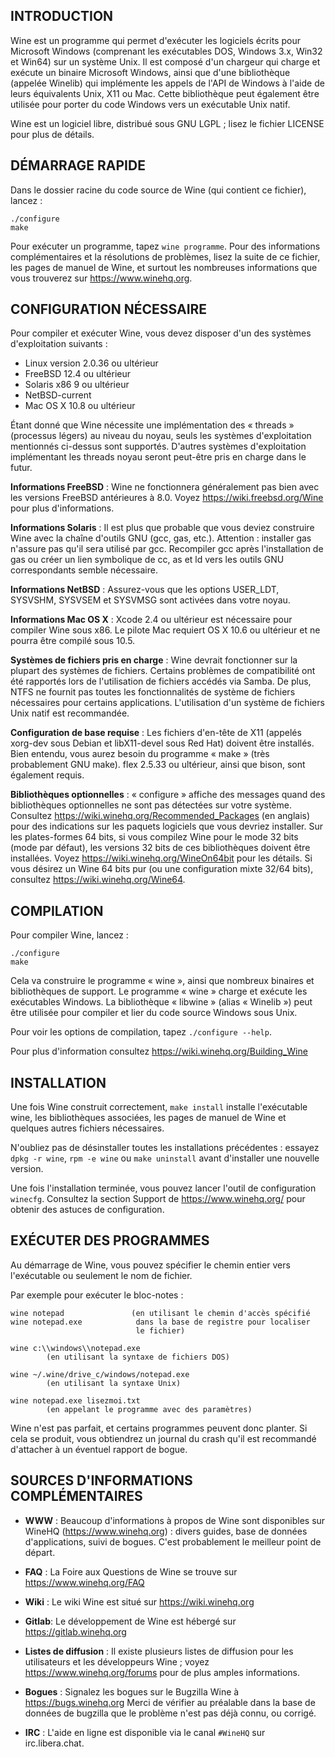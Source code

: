## INTRODUCTION

Wine est un programme qui permet d'exécuter les logiciels écrits pour
Microsoft Windows (comprenant les exécutables DOS, Windows 3.x, Win32 et
Win64) sur un système Unix. Il est composé d'un chargeur qui charge et
exécute un binaire Microsoft Windows, ainsi que d'une bibliothèque (appelée
Winelib) qui implémente les appels de l'API de Windows à l'aide de leurs
équivalents Unix, X11 ou Mac. Cette bibliothèque peut également être
utilisée pour porter du code Windows vers un exécutable Unix natif.

Wine est un logiciel libre, distribué sous GNU LGPL ; lisez le fichier
LICENSE pour plus de détails.


## DÉMARRAGE RAPIDE

Dans le dossier racine du code source de Wine (qui contient ce fichier),
lancez :

```
./configure
make
```

Pour exécuter un programme, tapez `wine programme`. Pour des informations
complémentaires et la résolutions de problèmes, lisez la suite de ce
fichier, les pages de manuel de Wine, et surtout les nombreuses
informations que vous trouverez sur https://www.winehq.org.


## CONFIGURATION NÉCESSAIRE

Pour compiler et exécuter Wine, vous devez disposer d'un des systèmes
d'exploitation suivants :

- Linux version 2.0.36 ou ultérieur
- FreeBSD 12.4 ou ultérieur
- Solaris x86 9 ou ultérieur
- NetBSD-current
- Mac OS X 10.8 ou ultérieur

Étant donné que Wine nécessite une implémentation des « threads »
(processus légers) au niveau du noyau, seuls les systèmes d'exploitation
mentionnés ci-dessus sont supportés. D'autres systèmes d'exploitation
implémentant les threads noyau seront peut-être pris en charge dans le
futur.

**Informations FreeBSD** :
  Wine ne fonctionnera généralement pas bien avec les versions FreeBSD
  antérieures à 8.0.  Voyez https://wiki.freebsd.org/Wine pour plus
  d'informations.

**Informations Solaris** :
  Il est plus que probable que vous deviez construire Wine avec la chaîne
  d'outils GNU (gcc, gas, etc.). Attention : installer gas n'assure pas
  qu'il sera utilisé par gcc.  Recompiler gcc après l'installation de gas
  ou créer un lien symbolique de cc, as et ld vers les outils GNU
  correspondants semble nécessaire.

**Informations NetBSD** :
  Assurez-vous que les options USER_LDT, SYSVSHM, SYSVSEM et SYSVMSG sont
  activées dans votre noyau.

**Informations Mac OS X** :
  Xcode 2.4 ou ultérieur est nécessaire pour compiler Wine sous x86.
  Le pilote Mac requiert OS X 10.6 ou ultérieur et ne pourra être
  compilé sous 10.5.

**Systèmes de fichiers pris en charge** :
  Wine devrait fonctionner sur la plupart des systèmes de fichiers.
  Certains problèmes de compatibilité ont été rapportés lors de
  l'utilisation de fichiers accédés via Samba. De plus, NTFS ne fournit pas
  toutes les fonctionnalités de système de fichiers nécessaires pour
  certains applications. L'utilisation d'un système de fichiers Unix natif
  est recommandée.

**Configuration de base requise** :
  Les fichiers d'en-tête de X11 (appelés xorg-dev sous Debian et
  libX11-devel sous Red Hat) doivent être installés.
  Bien entendu, vous aurez besoin du programme « make » (très probablement
  GNU make).
  flex 2.5.33 ou ultérieur, ainsi que bison, sont également requis.

**Bibliothèques optionnelles** :
  « configure » affiche des messages quand des bibliothèques optionnelles
  ne sont pas détectées sur votre système.
  Consultez https://wiki.winehq.org/Recommended_Packages (en anglais) pour
  des indications sur les paquets logiciels que vous devriez installer.
  Sur les plates-formes 64 bits, si vous compilez Wine pour le mode 32 bits
  (mode par défaut), les versions 32 bits de ces bibliothèques doivent être
  installées. Voyez https://wiki.winehq.org/WineOn64bit pour les détails.
  Si vous désirez un Wine 64 bits pur (ou une configuration mixte
  32/64 bits), consultez https://wiki.winehq.org/Wine64.


## COMPILATION

Pour compiler Wine, lancez :

```
./configure
make
```

Cela va construire le programme « wine », ainsi que nombreux binaires et
bibliothèques de support.
Le programme « wine » charge et exécute les exécutables Windows.
La bibliothèque « libwine » (alias « Winelib ») peut être utilisée pour
compiler et lier du code source Windows sous Unix.

Pour voir les options de compilation, tapez `./configure --help`.

Pour plus d'information consultez https://wiki.winehq.org/Building_Wine


## INSTALLATION

Une fois Wine construit correctement, `make install` installe
l'exécutable wine, les bibliothèques associées, les pages de manuel de
Wine et quelques autres fichiers nécessaires.

N'oubliez pas de désinstaller toutes les installations précédentes :
essayez `dpkg -r wine`, `rpm -e wine` ou `make uninstall` avant
d'installer une nouvelle version.

Une fois l'installation terminée, vous pouvez lancer l'outil de
configuration `winecfg`. Consultez la section Support de
https://www.winehq.org/ pour obtenir des astuces de configuration.


## EXÉCUTER DES PROGRAMMES

Au démarrage de Wine, vous pouvez spécifier le chemin entier vers
l'exécutable ou seulement le nom de fichier.

Par exemple pour exécuter le bloc-notes :

```
wine notepad               (en utilisant le chemin d'accès spécifié
wine notepad.exe            dans la base de registre pour localiser
                            le fichier)

wine c:\\windows\\notepad.exe
        (en utilisant la syntaxe de fichiers DOS)

wine ~/.wine/drive_c/windows/notepad.exe
        (en utilisant la syntaxe Unix)

wine notepad.exe lisezmoi.txt
        (en appelant le programme avec des paramètres)
```

Wine n'est pas parfait, et certains programmes peuvent donc planter. Si
cela se produit, vous obtiendrez un journal du crash qu'il est recommandé
d'attacher à un éventuel rapport de bogue.


## SOURCES D'INFORMATIONS COMPLÉMENTAIRES

- **WWW** :	Beaucoup d'informations à propos de Wine sont disponibles sur
        WineHQ (https://www.winehq.org) : divers guides, base de données
        d'applications, suivi de bogues. C'est probablement le meilleur
        point de départ.

- **FAQ** :   La Foire aux Questions de Wine se trouve sur
        https://www.winehq.org/FAQ

- **Wiki** :  Le wiki Wine est situé sur https://wiki.winehq.org

- **Gitlab**: Le développement de Wine est hébergé sur https://gitlab.winehq.org

- **Listes de diffusion** :
        Il existe plusieurs listes de diffusion pour les utilisateurs et
        les développeurs Wine ; voyez https://www.winehq.org/forums pour de
        plus amples informations.

- **Bogues** :
        Signalez les bogues sur le Bugzilla Wine à https://bugs.winehq.org
        Merci de vérifier au préalable dans la base de données de bugzilla
        que le problème n'est pas déjà connu, ou corrigé.

- **IRC** :   L'aide en ligne est disponible via le canal `#WineHQ` sur
        irc.libera.chat.
